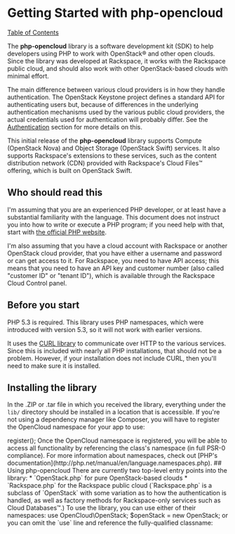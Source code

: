 Getting Started with php-opencloud
==================================

[Table of Contents](toc.md)

The <b>php-opencloud</b> library is a software development kit (SDK) to help
developers using PHP to work with OpenStack&reg; and other open clouds. Since
the library was developed at Rackspace, it works with the Rackspace public
cloud, and should also work with other OpenStack-based clouds with minimal
effort.

The main difference between various cloud providers is in how they handle
authentication. The OpenStack Keystone project defines a standard API for
authenticating users but, because of differences in the underlying
authentication mechanisms used by the various public cloud providers,
the actual credentials used for authentication will probably differ.
See the [Authentication](authentication.md) section for more details on this.

This initial release of the <b>php-opencloud</b> library supports Compute
(OpenStack Nova) and Object Storage (OpenStack Swift) services.
It also supports Rackspace's extensions to these services, such as the
content distribution network (CDN) provided with Rackspace's Cloud Files&trade;
offering, which is built on OpenStack Swift.

## Who should read this

I'm assuming that you are an experienced PHP developer, or at least have a
substantial familiarity with the language. This document does not instruct you into
how to write or execute a PHP program; if you need help with that, start with
[the official PHP website](http://www.php.net).

I'm also assuming that you have a cloud account with Rackspace or another OpenStack
cloud provider, that you have either a username and password or can get access to it.
For Rackspace, you need to have API access; this means that you need to have an
API key and customer number (also called "customer ID" or "tenant ID"), which is
available through the Rackspace Cloud Control panel.

## Before you start

PHP 5.3 is required. This library uses PHP namespaces, which were introduced
with version 5.3, so it will not work with earlier versions.

It uses the [CURL library](http://us.php.net/manual/en/book.curl.php)
to communicate over HTTP to the various services.
Since this is included with nearly all PHP installations, that should not be
a problem. However, if your installation does not include CURL,
then you'll need to make sure it is installed.

## Installing the library

In the .ZIP or .tar file in which you received the library, everything under
the `lib/` directory should be installed in a location that is accessible. If you're not using a dependency manager like Composer, you will have to register the OpenCloud namespace for your app to use:

<?

$libPath = '/path/to/open_cloud_lib';

require_once $libraryPath . '/Autoload.php';

$classLoader = new SplClassLoader('OpenCloud', $libraryPath . '/lib');
$classLoader->register();

Once the OpenCloud namespace is registered, you will be able to access all functionality by referencing the class's namespace (in full PSR-0 compliance). For more information about namespaces, check out [PHP's documentation](http://php.net/manual/en/language.namespaces.php).

## Using php-opencloud

There are currently two top-level entry points into the library:

* `OpenStack.php` for pure OpenStack-based clouds
* `Rackspace.php` for the Rackspace public cloud

(`Rackspace.php` is a subclass of `OpenStack` with some variation as
to how the authentication is handled, as well as factory methods for
Rackspace-only services such as Cloud Databases&trade;.)

To use the library, you can use either of their namespaces:

    use OpenCloud\OpenStack;
    $openStack = new OpenStack;

or you can omit the `use` line and reference the fully-qualified classname:

    <?php
    
    $rackspace = new \OpenCloud\Rackspace;

Before you can do anything else, you need to authenticate with
your cloud. See the [Authentication](authentication.md) section
for more details on that.

----

Other Available Documentation
=============================

The *php-opencloud API Reference* is auto-generated documentation on the entire
php-opencloud library. Because it is auto-generated, it is kept in sync with the
actual underlying source code (unlike this document, which must be manually 
edited). 
[@TODO provide links to internal and online versions]

The *php-opencloud Quick Reference* is a simplified reference, providing API 
descriptions and syntax for the core features of the library. It is found in
various formats:

* `docs/quickref.md` The Markdown source
* [@TODO link to online version]
* [@TODO link to downloadable PDF]

A note for developers
=====================

While this library has been developed at
[Rackspace](http://www.rackspace.com),
it is a true open-source initiative. If you would like to add your cloud
provider's support, feel free to submit your changes via our
Github repository:

https://github.com/rackspace/php-opencloud

Likewise, if you find any bugs or problems, please report them via the
Github issue system.
